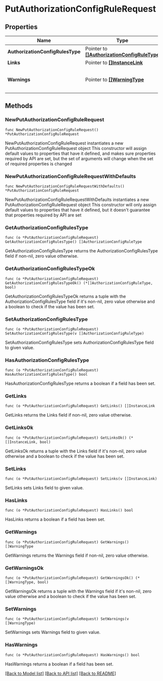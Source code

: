 # PutAuthorizationConfigRuleRequest

## Properties

Name | Type | Description | Notes
------------ | ------------- | ------------- | -------------
**AuthorizationConfigRulesType** | Pointer to [**[]AuthorizationConfigRuleType**](AuthorizationConfigRuleType.md) | List of AuthorizationRuleType. | [optional] 
**Links** | Pointer to [**[]InstanceLink**](InstanceLink.md) |  | [optional] 
**Warnings** | Pointer to [**[]WarningType**](WarningType.md) | Used in conjunction with the Success element to define a business error. | [optional] 

## Methods

### NewPutAuthorizationConfigRuleRequest

`func NewPutAuthorizationConfigRuleRequest() *PutAuthorizationConfigRuleRequest`

NewPutAuthorizationConfigRuleRequest instantiates a new PutAuthorizationConfigRuleRequest object
This constructor will assign default values to properties that have it defined,
and makes sure properties required by API are set, but the set of arguments
will change when the set of required properties is changed

### NewPutAuthorizationConfigRuleRequestWithDefaults

`func NewPutAuthorizationConfigRuleRequestWithDefaults() *PutAuthorizationConfigRuleRequest`

NewPutAuthorizationConfigRuleRequestWithDefaults instantiates a new PutAuthorizationConfigRuleRequest object
This constructor will only assign default values to properties that have it defined,
but it doesn't guarantee that properties required by API are set

### GetAuthorizationConfigRulesType

`func (o *PutAuthorizationConfigRuleRequest) GetAuthorizationConfigRulesType() []AuthorizationConfigRuleType`

GetAuthorizationConfigRulesType returns the AuthorizationConfigRulesType field if non-nil, zero value otherwise.

### GetAuthorizationConfigRulesTypeOk

`func (o *PutAuthorizationConfigRuleRequest) GetAuthorizationConfigRulesTypeOk() (*[]AuthorizationConfigRuleType, bool)`

GetAuthorizationConfigRulesTypeOk returns a tuple with the AuthorizationConfigRulesType field if it's non-nil, zero value otherwise
and a boolean to check if the value has been set.

### SetAuthorizationConfigRulesType

`func (o *PutAuthorizationConfigRuleRequest) SetAuthorizationConfigRulesType(v []AuthorizationConfigRuleType)`

SetAuthorizationConfigRulesType sets AuthorizationConfigRulesType field to given value.

### HasAuthorizationConfigRulesType

`func (o *PutAuthorizationConfigRuleRequest) HasAuthorizationConfigRulesType() bool`

HasAuthorizationConfigRulesType returns a boolean if a field has been set.

### GetLinks

`func (o *PutAuthorizationConfigRuleRequest) GetLinks() []InstanceLink`

GetLinks returns the Links field if non-nil, zero value otherwise.

### GetLinksOk

`func (o *PutAuthorizationConfigRuleRequest) GetLinksOk() (*[]InstanceLink, bool)`

GetLinksOk returns a tuple with the Links field if it's non-nil, zero value otherwise
and a boolean to check if the value has been set.

### SetLinks

`func (o *PutAuthorizationConfigRuleRequest) SetLinks(v []InstanceLink)`

SetLinks sets Links field to given value.

### HasLinks

`func (o *PutAuthorizationConfigRuleRequest) HasLinks() bool`

HasLinks returns a boolean if a field has been set.

### GetWarnings

`func (o *PutAuthorizationConfigRuleRequest) GetWarnings() []WarningType`

GetWarnings returns the Warnings field if non-nil, zero value otherwise.

### GetWarningsOk

`func (o *PutAuthorizationConfigRuleRequest) GetWarningsOk() (*[]WarningType, bool)`

GetWarningsOk returns a tuple with the Warnings field if it's non-nil, zero value otherwise
and a boolean to check if the value has been set.

### SetWarnings

`func (o *PutAuthorizationConfigRuleRequest) SetWarnings(v []WarningType)`

SetWarnings sets Warnings field to given value.

### HasWarnings

`func (o *PutAuthorizationConfigRuleRequest) HasWarnings() bool`

HasWarnings returns a boolean if a field has been set.


[[Back to Model list]](../README.md#documentation-for-models) [[Back to API list]](../README.md#documentation-for-api-endpoints) [[Back to README]](../README.md)


